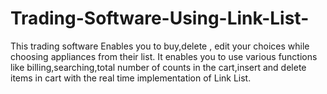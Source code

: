 # Trading-Software-Using-Link-List-
This trading software Enables you to buy,delete , edit your choices while choosing appliances from their list. It enables you to use various functions like billing,searching,total number of counts in the cart,insert and delete items in cart with the real time implementation of Link List.
